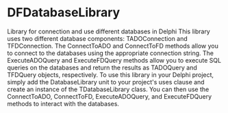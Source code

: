# DFDatabaseLibrary
Library for connection and use different databases in Delphi
This library uses two different database components: TADOConnection and TFDConnection. The ConnectToADO and ConnectToFD methods allow you to connect to the databases using the appropriate connection string. The ExecuteADOQuery and ExecuteFDQuery methods allow you to execute SQL queries on the databases and return the results as TADOQuery and TFDQuery objects, respectively.
To use this library in your Delphi project, simply add the DatabaseLibrary unit to your project's uses clause and create an instance of the TDatabaseLibrary class. You can then use the ConnectToADO, ConnectToFD, ExecuteADOQuery, and ExecuteFDQuery methods to interact with the databases.

